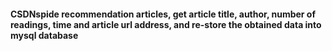 #### CSDNspide recommendation articles, get article title, author, number of readings, time and article url address, and re-store the obtained data into mysql database
